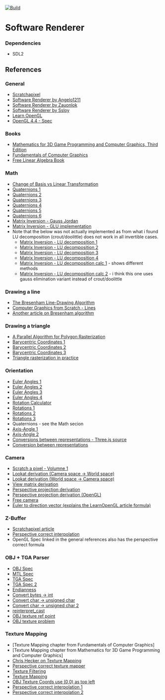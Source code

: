 [![Build](https://github.com/marsp0/software-renderer/actions/workflows/build.yml/badge.svg)](https://github.com/marsp0/software-renderer/actions/workflows/build.yml)

# Software Renderer

### Dependencies

- SDL2

## References

### General

- [Scratchapixel](https://www.scratchapixel.com/)
- [Software Renderer by Angelo1211](https://github.com/Angelo1211/SoftwareRenderer)
- [Software Renderer by Zauonlok](https://github.com/zauonlok/renderer)
- [Software Renderer by Ssloy](https://github.com/ssloy/tinyrenderer)
- [Learn OpenGL](https://learnopengl.com/)
- [OpenGL 4.4 - Spec](https://www.khronos.org/registry/OpenGL/specs/gl/glspec44.core.pdf)

### Books

- [Mathematics for 3D Game Programming and Computer Graphics, Third Edition](https://www.amazon.com/Mathematics-Programming-Computer-Graphics-Third/dp/1435458869)
- [Fundamentals of Computer Graphics](https://www.amazon.com/Fundamentals-Computer-Graphics-Peter-Shirley/dp/1568814690)
- [Free Linear Algebra Book](https://joshua.smcvt.edu/linearalgebra/book.pdf)

### Math

- [Change of Basis vs Linear Transformation](http://boris-belousov.net/2016/05/31/change-of-basis/)
- [Quaternions 1](https://en.wikipedia.org/wiki/Quaternion)
- [Quaternions 2](https://en.wikipedia.org/wiki/Quaternions_and_spatial_rotation#Proof_of_the_quaternion_rotation_identity)
- [Quaternions 3](http://graphics.stanford.edu/courses/cs348a-17-winter/Papers/quaternion.pdf)
- [Quaternions 4](https://fgiesen.wordpress.com/2019/02/09/rotating-a-single-vector-using-a-quaternion/)
- [Quaternions 5](https://www.3dgep.com/understanding-quaternions/)
- [Quaternions 6](http://www.neil.dantam.name/note/dantam-quaternion.pdf)
- [Matrix Inversion - Gauss Jordan](https://en.wikipedia.org/wiki/Gaussian_elimination#Pseudocode)
- [Matrix Inversion - GLU implementation](https://stackoverflow.com/questions/1148309/inverting-a-4x4-matrix)
- Note that the below was not actually implemented as from what i found LU decomposition (crout/doolittle) does not work in all invertible cases.
    - [Matrix Inversion - LU decomposition 1](https://en.wikipedia.org/wiki/LU_decomposition)
    - [Matrix Inversion - LU decomposition 2](https://www.cl.cam.ac.uk/teaching/1314/NumMethods/supporting/mcmaster-kiruba-ludecomp.pdf)
    - [Matrix Inversion - LU decomposition 3](https://www.youtube.com/watch?v=rhNKncraJMk)
    - [Matrix Inversion - LU decomposition 4](http://www.mymathlib.com/matrices/linearsystems/doolittle.html)
    - [Matrix Inversion - LU decomposition calc 1](https://www.atozmath.com/MatrixEv.aspx?q=doolit&q1=1%2c2%2c3%2c4%3b5%2c6%2c7%2c8%3b9%2c1%2c3%2c3%3b4%2c5%2c6%2c6%60doolit%60&dm=D&dp=8&do=1#PrevPart) - shows different methods
    - [Matrix Inversion - LU decomposition calc 2](https://keisan.casio.com/exec/system/15076953047019#) - i think this one uses gauss elimination variant instead of crout/doolittle

### Drawing a line

- [The Bresenham Line-Drawing Algorithm](https://www.cs.helsinki.fi/group/goa/mallinnus/lines/bresenh.html)
- [Computer Graphics from Scratch - Lines](https://www.gabrielgambetta.com/computer-graphics-from-scratch/06-lines.html)
- [Another article on Bresenham algorithm](http://www.sunshine2k.de/coding/java/Bresenham/RasterisingLinesCircles.pdf)

### Drawing a triangle

- [A Parallel Algorithm for Polygon Rasterization](https://www.cs.drexel.edu/~david/Classes/Papers/comp175-06-pineda.pdf)
- [Barycentric Coordinates 1](https://fgiesen.wordpress.com/2013/02/06/the-barycentric-conspirac/)
- [Barycentric Coordinates 2](https://users.csc.calpoly.edu/~zwood/teaching/csc471/2017F/barycentric.pdf)
- [Barycentric Coordinates 3](https://www.scratchapixel.com/lessons/3d-basic-rendering/rasterization-practical-implementation/rasterization-stage)
- [Triangle rasterization in practice](https://fgiesen.wordpress.com/2013/02/08/triangle-rasterization-in-practice/)

### Orientation

- [Euler Angles 1](https://en.wikipedia.org/wiki/Euler_angles)
- [Euler Angles 2](https://adipandas.github.io/posts/2020/02/euler-rotation/)
- [Euler Angles 3](https://www.geometrictools.com/Documentation/EulerAngles.pdf)
- [Euler Angles 4](https://math.stackexchange.com/questions/4199481/rotation-matrices-for-euler-angles)
- [Rotation Calculator](https://www.andre-gaschler.com/rotationconverter/)
- [Rotations 1](https://www.cs.utexas.edu/~theshark/courses/cs354/lectures/cs354-14.pdf)
- [Rotations 2](https://en.wikipedia.org/wiki/Rotation_matrix)
- [Rotations 3](https://ntrs.nasa.gov/api/citations/19770024290/downloads/19770024290.pdf)
- Quaternions - see the Math secion
- [Axis-Angle 1](https://en.wikipedia.org/wiki/Axis%E2%80%93angle_representation)
- [Axis-Angle 2](https://en.wikipedia.org/wiki/Rodrigues%27_rotation_formula)
- [Conversions between representations - Three.js source](https://github.com/mrdoob/three.js/)
- [Conversion between representations](https://en.wikipedia.org/wiki/Rotation_formalisms_in_three_dimensions)

### Camera

- [Scratch a pixel - Volumne 1](https://www.scratchapixel.com/index.php?redirect)
- [Lookat derivation (Camera space -> World space)](https://www.scratchapixel.com/lessons/mathematics-physics-for-computer-graphics/lookat-function)
- [Lookat derivation (World space -> Camera space)](http://www.songho.ca/opengl/gl_camera.html)
- [View matrix derivation](https://www.mauriciopoppe.com/notes/computer-graphics/viewing/view-transform/)
- [Perspective projection derivation](https://www.scratchapixel.com/lessons/3d-basic-rendering/perspective-and-orthographic-projection-matrix/building-basic-perspective-projection-matrix)
- [Perspective projection derivation (OpenGL)](https://www.scratchapixel.com/lessons/3d-basic-rendering/perspective-and-orthographic-projection-matrix/opengl-perspective-projection-matrix)
- [Free camera](https://learnopengl.com/Getting-started/Camera)
- [Euler to direction vector (explains the LearnOpenGL article formula)](https://math.stackexchange.com/questions/1791209/euler-angle-to-direction-vector-which-is-right)

### Z-Buffer

- [Scratchapixel article](https://www.scratchapixel.com/lessons/3d-basic-rendering/rasterization-practical-implementation/perspective-correct-interpolation-vertex-attributes)
- [Perspective correct interpolation](https://stackoverflow.com/questions/24441631/how-exactly-does-opengl-do-perspectively-correct-linear-interpolation)
- OpenGL Spec linked in the general references also has the perspective correct formula

### OBJ + TGA Parser

- [OBJ Spec](http://paulbourke.net/dataformats/obj/)
- [MTL Spec](http://www.paulbourke.net/dataformats/mtl/)
- [TGA Spec](http://paulbourke.net/dataformats/tga/)
- [TGA Spec 2](https://misc.ryanjuckett.com/downloads/TGA_FileFormat.pdf)
- [Endianness](https://en.wikipedia.org/wiki/Endianness)
- [Convert bytes -> int](https://gist.github.com/rolfwr/e3e4223b887476bd9bbdab1ec29f30b4)
- [Convert char -> unsigned char](https://stackoverflow.com/a/5042335)
- [Convert char -> unsigned char 2](https://stackoverflow.com/a/43273907)
- [reinterpret_cast](https://en.cppreference.com/w/cpp/language/reinterpret_cast)
- [OBJ texture ref point](https://stackoverflow.com/questions/5585368/problems-using-wavefront-objs-texture-coordinates-in-android-opengl-es/5605027#5605027)
- [OBJ texture problem](https://stackoverflow.com/questions/8837328/troubles-parsing-wavefront-obj-texture-coordinates)

### Texture Mapping

- [Texture Mapping chapter from Fundamentals of Computer Graphics]
- [Texture Mapping chapter from Mathematics for 3D Game Programming and Computer Graphics]
- [Chris Hecker on Texture Mapping](http://www.chrishecker.com/Miscellaneous_Technical_Articles)
- [Perspective correct texture mapper](http://www.lysator.liu.se/~mikaelk/doc/perspectivetexture/)
- [Texture Filtering](https://en.wikipedia.org/wiki/Texture_filtering)
- [Texture Mapping](https://en.wikipedia.org/wiki/Texture_mapping)
- [OBJ Texture Coords use (0,0) as top left](https://stackoverflow.com/questions/5585368/problems-using-wavefront-objs-texture-coordinates-in-android-opengl-es/5605027#5605027)
- [Perspective correct interpolation 1](https://www.scratchapixel.com/lessons/3d-basic-rendering/rasterization-practical-implementation/perspective-correct-interpolation-vertex-attributes)
- [Perspective correct interpolation 2](https://stackoverflow.com/questions/24441631/how-exactly-does-opengl-do-perspectively-correct-linear-interpolation)